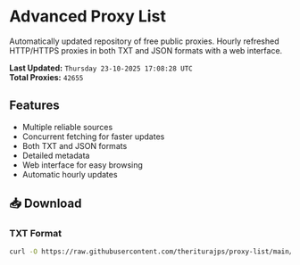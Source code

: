 # Advanced Proxy List

Automatically updated repository of free public proxies. Hourly refreshed HTTP/HTTPS proxies in both TXT and JSON formats with a web interface.

**Last Updated:** `Thursday 23-10-2025 17:08:28 UTC`  
**Total Proxies:** `42655`

## Features
- Multiple reliable sources
- Concurrent fetching for faster updates
- Both TXT and JSON formats
- Detailed metadata
- Web interface for easy browsing
- Automatic hourly updates

## 📥 Download

### TXT Format
```bash
curl -O https://raw.githubusercontent.com/theriturajps/proxy-list/main/proxies.txt